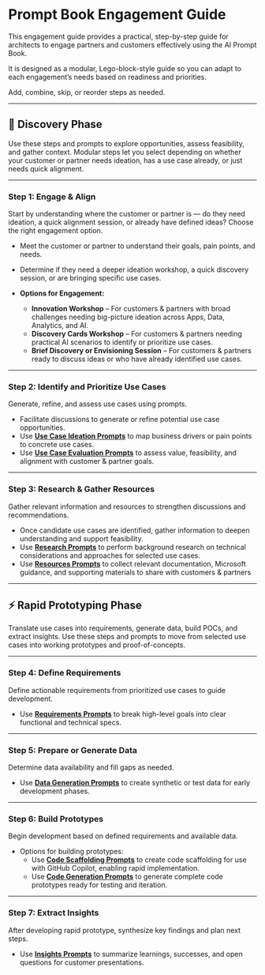 # Prompt Book Engagement Guide

This engagement guide provides a practical, step-by-step guide for architects to engage partners and customers effectively using the AI Prompt Book. 

It is designed as a modular, Lego-block-style guide so you can adapt to each engagement’s needs based on readiness and priorities. 

Add, combine, skip, or reorder steps as needed.

---

## 🔎 Discovery Phase

Use these steps and prompts to explore opportunities, assess feasibility, and gather context. Modular steps let you select depending on whether your customer or partner needs ideation, has a use case already, or just needs quick alignment.

---

### Step 1: Engage & Align

Start by understanding where the customer or partner is — do they need ideation, a quick alignment session, or already have defined ideas? Choose the right engagement option.

- Meet the customer or partner to understand their goals, pain points, and needs.  
- Determine if they need a deeper ideation workshop, a quick discovery session, or are bringing specific use cases.

- **Options for Engagement:**
  - **Innovation Workshop** – For customers & partners with broad challenges needing big-picture ideation across Apps, Data, Analytics, and AI.
  - **Discovery Cards Workshop** – For customers & partners needing practical AI scenarios to identify or prioritize use cases.
  - **Brief Discovery or Envisioning Session** – For customers & partners ready to discuss ideas or who have already identified use cases.

---

### Step 2: Identify and Prioritize Use Cases

Generate, refine, and assess use cases using prompts.

- Facilitate discussions to generate or refine potential use case opportunities.  
- Use **[Use Case Ideation Prompts](discovery/1-use-case-ideation.md)** to map business drivers or pain points to concrete use cases.  
- Use **[Use Case Evaluation Prompts](discovery/2-use-case-evaluation.md)** to assess value, feasibility, and alignment with customer & partner goals.

---

### Step 3: Research & Gather Resources

Gather relevant information and resources to strengthen discussions and recommendations.

- Once candidate use cases are identified, gather information to deepen understanding and support feasibility.  
- Use **[Research Prompts](discovery/3-research.md)** to perform background research on technical considerations and approaches for selected use cases.
- Use **[Resources Prompts](discovery/4-resources.md)** to collect relevant documentation, Microsoft guidance, and supporting materials to share with customers & partners

---

## ⚡ Rapid Prototyping Phase

Translate use cases into requirements, generate data, build POCs, and extract insights. Use these steps and prompts to move from selected use cases into working prototypes and proof-of-concepts.

---

### Step 4: Define Requirements

Define actionable requirements from prioritized use cases to guide development.
- Use **[Requirements Prompts](rapid-prototyping/1-requirements.md)** to break high-level goals into clear functional and technical specs.

---

### Step 5: Prepare or Generate Data

Determine data availability and fill gaps as needed.  
- Use **[Data Generation Prompts](rapid-prototyping/2-data-generation.md)** to create synthetic or test data for early development phases.

---

### Step 6: Build Prototypes

Begin development based on defined requirements and available data. 
- Options for building prototypes:
  - Use **[Code Scaffolding Prompts](rapid-prototyping/3a-code-scaffolding.md)** to create code scaffolding for use with GitHub Copilot, enabling rapid implementation.
  - Use **[Code Generation Prompts](rapid-prototyping/3b-code-generation.md)** to generate complete code prototypes ready for testing and iteration.

---

### Step 7: Extract Insights

After developing rapid prototype, synthesize key findings and plan next steps.  
- Use **[Insights Prompts](rapid-prototyping/4-insights-presentation.md)** to summarize learnings, successes, and open questions for customer presentations.



